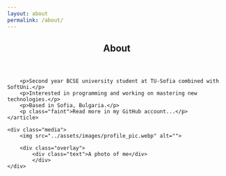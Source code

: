```yaml
---
layout: about
permalink: /about/
---
```


<div class="wrapper">
    <article class="page">
        <header>
            <h1>About</h1>
        </header>

        <p>Second year BCSE university student at TU-Sofia combined with SoftUni.</p>
        <p>Interested in programming and working on mastering new technologies.</p>
        <p>Based in Sofia, Bulgaria.</p>
        <p class="faint">Read more in my GitHub account...</p>
    </article>

    <div class="media">
        <img src="../assets/images/profile_pic.webp" alt="">

        <div class="overlay">
            <div class="text">A photo of me</div>
            </div>
    </div>
</div>
